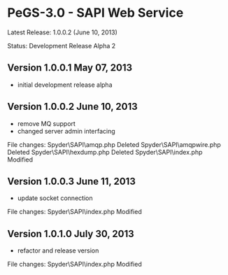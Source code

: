 PeGS-3.0 - SAPI Web Service
===========================

Latest Release: 1.0.0.2 (June 10, 2013)

Status: Development Release Alpha 2

Version 1.0.0.1 May 07, 2013
----------------------------
- initial development release alpha

Version 1.0.0.2 June 10, 2013
-----------------------------
- remove MQ support
- changed server admin interfacing

File changes:
Spyder\SAPI\amqp.php Deleted
Spyder\SAPI\amqpwire.php Deleted
Spyder\SAPI\hexdump.php Deleted
Spyder\SAPI\index.php Modified

Version 1.0.0.3 June 11, 2013
-----------------------------
- update socket connection

File changes:
Spyder\SAPI\index.php Modified

Version 1.0.1.0 July 30, 2013
-----------------------------
- refactor and release version

File changes:
Spyder\SAPI\index.php Modified